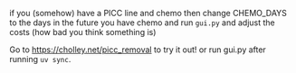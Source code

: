 if you (somehow) have a PICC line and chemo then change CHEMO_DAYS to the days in the future you have chemo and run ``gui.py`` and adjust the costs (how bad you think something is) 

Go to https://cholley.net/picc_removal to try it out! or run gui.py after running ```uv sync```.
